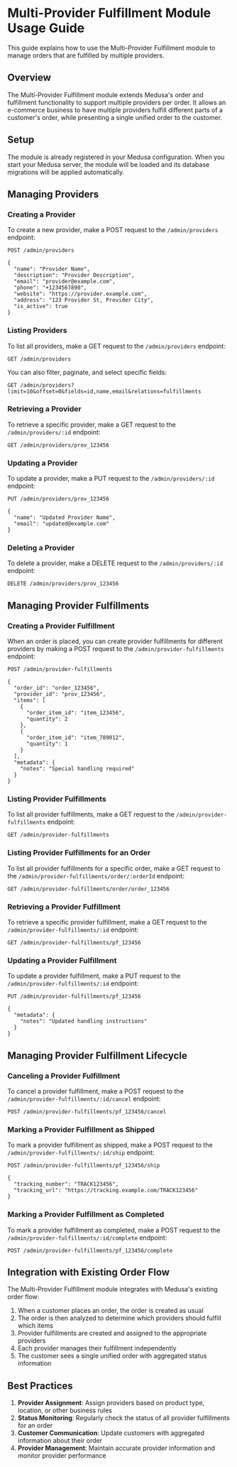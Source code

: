 # Multi-Provider Fulfillment Module Usage Guide

This guide explains how to use the Multi-Provider Fulfillment module to manage orders that are fulfilled by multiple providers.

## Overview

The Multi-Provider Fulfillment module extends Medusa's order and fulfillment functionality to support multiple providers per order. It allows an e-commerce business to have multiple providers fulfill different parts of a customer's order, while presenting a single unified order to the customer.

## Setup

The module is already registered in your Medusa configuration. When you start your Medusa server, the module will be loaded and its database migrations will be applied automatically.

## Managing Providers

### Creating a Provider

To create a new provider, make a POST request to the `/admin/providers` endpoint:

```
POST /admin/providers

{
  "name": "Provider Name",
  "description": "Provider Description",
  "email": "provider@example.com",
  "phone": "+1234567890",
  "website": "https://provider.example.com",
  "address": "123 Provider St, Provider City",
  "is_active": true
}
```

### Listing Providers

To list all providers, make a GET request to the `/admin/providers` endpoint:

```
GET /admin/providers
```

You can also filter, paginate, and select specific fields:

```
GET /admin/providers?limit=10&offset=0&fields=id,name,email&relations=fulfillments
```

### Retrieving a Provider

To retrieve a specific provider, make a GET request to the `/admin/providers/:id` endpoint:

```
GET /admin/providers/prov_123456
```

### Updating a Provider

To update a provider, make a PUT request to the `/admin/providers/:id` endpoint:

```
PUT /admin/providers/prov_123456

{
  "name": "Updated Provider Name",
  "email": "updated@example.com"
}
```

### Deleting a Provider

To delete a provider, make a DELETE request to the `/admin/providers/:id` endpoint:

```
DELETE /admin/providers/prov_123456
```

## Managing Provider Fulfillments

### Creating a Provider Fulfillment

When an order is placed, you can create provider fulfillments for different providers by making a POST request to the `/admin/provider-fulfillments` endpoint:

```
POST /admin/provider-fulfillments

{
  "order_id": "order_123456",
  "provider_id": "prov_123456",
  "items": [
    {
      "order_item_id": "item_123456",
      "quantity": 2
    },
    {
      "order_item_id": "item_789012",
      "quantity": 1
    }
  ],
  "metadata": {
    "notes": "Special handling required"
  }
}
```

### Listing Provider Fulfillments

To list all provider fulfillments, make a GET request to the `/admin/provider-fulfillments` endpoint:

```
GET /admin/provider-fulfillments
```

### Listing Provider Fulfillments for an Order

To list all provider fulfillments for a specific order, make a GET request to the `/admin/provider-fulfillments/order/:orderId` endpoint:

```
GET /admin/provider-fulfillments/order/order_123456
```

### Retrieving a Provider Fulfillment

To retrieve a specific provider fulfillment, make a GET request to the `/admin/provider-fulfillments/:id` endpoint:

```
GET /admin/provider-fulfillments/pf_123456
```

### Updating a Provider Fulfillment

To update a provider fulfillment, make a PUT request to the `/admin/provider-fulfillments/:id` endpoint:

```
PUT /admin/provider-fulfillments/pf_123456

{
  "metadata": {
    "notes": "Updated handling instructions"
  }
}
```

## Managing Provider Fulfillment Lifecycle

### Canceling a Provider Fulfillment

To cancel a provider fulfillment, make a POST request to the `/admin/provider-fulfillments/:id/cancel` endpoint:

```
POST /admin/provider-fulfillments/pf_123456/cancel
```

### Marking a Provider Fulfillment as Shipped

To mark a provider fulfillment as shipped, make a POST request to the `/admin/provider-fulfillments/:id/ship` endpoint:

```
POST /admin/provider-fulfillments/pf_123456/ship

{
  "tracking_number": "TRACK123456",
  "tracking_url": "https://tracking.example.com/TRACK123456"
}
```

### Marking a Provider Fulfillment as Completed

To mark a provider fulfillment as completed, make a POST request to the `/admin/provider-fulfillments/:id/complete` endpoint:

```
POST /admin/provider-fulfillments/pf_123456/complete
```

## Integration with Existing Order Flow

The Multi-Provider Fulfillment module integrates with Medusa's existing order flow:

1. When a customer places an order, the order is created as usual
2. The order is then analyzed to determine which providers should fulfill which items
3. Provider fulfillments are created and assigned to the appropriate providers
4. Each provider manages their fulfillment independently
5. The customer sees a single unified order with aggregated status information

## Best Practices

1. **Provider Assignment**: Assign providers based on product type, location, or other business rules
2. **Status Monitoring**: Regularly check the status of all provider fulfillments for an order
3. **Customer Communication**: Update customers with aggregated information about their order
4. **Provider Management**: Maintain accurate provider information and monitor provider performance
